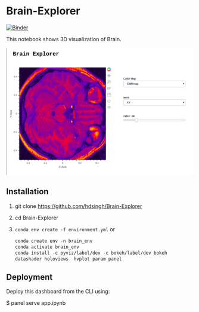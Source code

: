 # Brain-Explorer

[![Binder](https://mybinder.org/badge_logo.svg)](https://mybinder.org/v2/gh/hdsingh/Brain-Explorer/master)

This notebook shows 3D visualization of Brain.

![Dashboard](dashboard.png)

## Installation

1. git clone https://github.com/hdsingh/Brain-Explorer

2. cd Brain-Explorer

3. `conda env create -f environment.yml`  or 
    ```
    conda create env -n brain_env
    conda activate brain_env
    conda install -c pyviz/label/dev -c bokeh/label/dev bokeh datashader holoviews  hvplot param panel
    ```

## Deployment

Deploy this dashboard from the CLI using:

 $ panel serve app.ipynb
